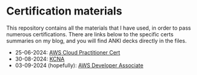 # Certification materials

This repository contains all the materials that I have used, in order to pass numerous certifications. There are links below to the specific certs summaries on my blog, and you will find ANKI decks directly in the files. 

* 25-06-2024: [AWS Cloud Practitioner Cert](https://michalpiotrowski.dev/2024/06/25/aws-cloud-practitioner/)
* 30-08-2024: [KCNA](https://michalpiotrowski.dev/2024/08/30/how-did-i-pass-kcna/)
* 03-09-2024 (hopefully): [AWS Developer Associate]()



